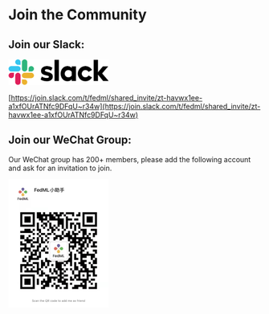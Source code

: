 # Join the Community


## Join our Slack:

<img src="./../_static/image/slack_logo.png" alt="drawing" style="width:200px;"/> 
<br />

[https://join.slack.com/t/fedml/shared_invite/zt-havwx1ee-a1xfOUrATNfc9DFqU~r34w](https://join.slack.com/t/fedml/shared_invite/zt-havwx1ee-a1xfOUrATNfc9DFqU~r34w)

## Join our WeChat Group:

Our WeChat group has 200+ members, please add the following account and ask for an invitation to join. 

<img src="./../_static/image/chaoyang-wechat.png" alt="drawing" style="width:200px;"/>
